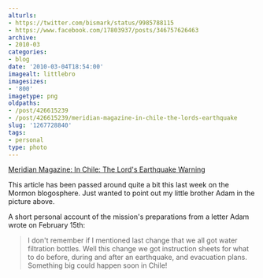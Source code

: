 ```yaml
---
alturls:
- https://twitter.com/bismark/status/9985788115
- https://www.facebook.com/17803937/posts/346757626463
archive:
- 2010-03
categories:
- blog
date: '2010-03-04T18:54:00'
imagealt: littlebro
imagesizes:
- '800'
imagetype: png
oldpaths:
- /post/426615239
- /post/426615239/meridian-magazine-in-chile-the-lords-earthquake
slug: '1267728840'
tags:
- personal
type: photo
---
```


[Meridian Magazine: In Chile: The Lord's Earthquake Warning][1]

This article has been passed around quite a bit this last week on the
Mormon blogosphere.  Just wanted to point out my little brother Adam in
the picture above.

A short personal account of the mission's preparations from a letter Adam
wrote on February 15th:

> I don't remember if I mentioned last change that we all got water
> filtration bottles. Well this change we got instruction sheets for what
> to do before, during and after an earthquake, and evacuation plans.
> Something big could happen soon in Chile!

[1]: http://www.ldsmag.com/churchupdate/100303chile.html

